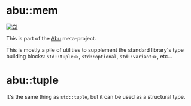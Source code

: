 # abu::mem

[![CI](https://github.com/abu-lib/types/actions/workflows/ci.yml/badge.svg)](https://github.com/abu-lib/types/actions/workflows/ci.yml)

This is part of the [Abu](http://github.com/abu-lib/abu) meta-project.

This is mostly a pile of utilities to supplement the standard library's type building blocks:
`std::tuple<>`, `std::optional`, `std::variant<>`, etc...

# abu::tuple

It's the same thing as `std::tuple`, but it can be used as a structural type.